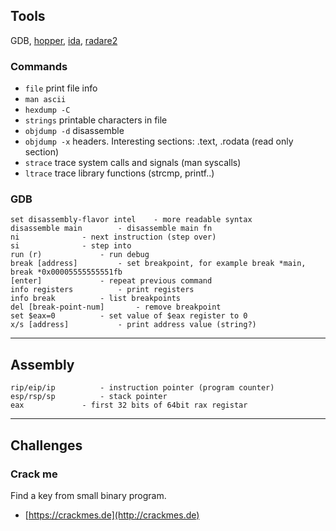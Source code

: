 ## Tools
GDB, [hopper](http://www.hopperapp.com/), [ida](https://www.hex-rays.com/products/ida/), [radare2](https://github.com/radare/radare2)

### Commands
- `file` 		print file info
- `man ascii`
- `hexdump -C`
- `strings` 		printable characters in file
- `objdump -d` 		disassemble
- `objdump -x` 		headers. Interesting sections: .text, .rodata (read only section)
- `strace` 		trace system calls and signals (man syscalls)
- `ltrace` 		trace library functions (strcmp, printf..)


### GDB

```
set disassembly-flavor intel	- more readable syntax
disassemble main		- disassemble main fn
ni 				- next instruction (step over)
si				- step into
run (r)				- run debug
break [address]			- set breakpoint, for example break *main, break *0x00005555555551fb
[enter]				- repeat previous command
info registers			- print registers
info break			- list breakpoints
del [break-point-num]		- remove breakpoint
set $eax=0			- set value of $eax register to 0
x/s [address]			- print address value (string?)
```

---
## Assembly

```
rip/eip/ip			- instruction pointer (program counter)
esp/rsp/sp			- stack pointer
eax				- first 32 bits of 64bit rax registar
```

---
## Challenges

### Crack me

Find a key from small binary program.

- [https://crackmes.de](http://crackmes.de)
